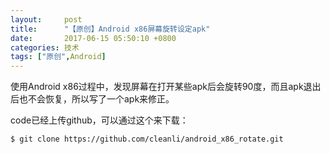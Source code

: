 ```yaml
---
layout:     post
title:      "【原创】Android x86屏幕旋转设定apk"
date:       2017-06-15 05:50:10 +0800
categories: 技术
tags: ["原创",Android]
---
```

使用Android x86过程中，发现屏幕在打开某些apk后会旋转90度，而且apk退出后也不会恢复，所以写了一个apk来修正。

code已经上传github，可以通过这个来下载：
```
$ git clone https://github.com/cleanli/android_x86_rotate.git
```
